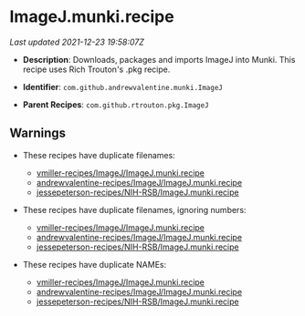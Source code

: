 # ImageJ.munki.recipe

_Last updated 2021-12-23 19:58:07Z_

- **Description**: Downloads, packages and imports ImageJ into Munki. This recipe uses Rich Trouton's .pkg recipe.

- **Identifier**: `com.github.andrewvalentine.munki.ImageJ`

- **Parent Recipes**: `com.github.rtrouton.pkg.ImageJ`

## Warnings

- These recipes have duplicate filenames:
    - [vmiller-recipes/ImageJ/ImageJ.munki.recipe](/autopkg-dupe-tracker/vmiller-recipes/ImageJ/ImageJ.munki.recipe)
    - [andrewvalentine-recipes/ImageJ/ImageJ.munki.recipe](/autopkg-dupe-tracker/andrewvalentine-recipes/ImageJ/ImageJ.munki.recipe)
    - [jessepeterson-recipes/NIH-RSB/ImageJ.munki.recipe](/autopkg-dupe-tracker/jessepeterson-recipes/NIH-RSB/ImageJ.munki.recipe)

- These recipes have duplicate filenames, ignoring numbers:
    - [vmiller-recipes/ImageJ/ImageJ.munki.recipe](/autopkg-dupe-tracker/vmiller-recipes/ImageJ/ImageJ.munki.recipe)
    - [andrewvalentine-recipes/ImageJ/ImageJ.munki.recipe](/autopkg-dupe-tracker/andrewvalentine-recipes/ImageJ/ImageJ.munki.recipe)
    - [jessepeterson-recipes/NIH-RSB/ImageJ.munki.recipe](/autopkg-dupe-tracker/jessepeterson-recipes/NIH-RSB/ImageJ.munki.recipe)

- These recipes have duplicate NAMEs:
    - [vmiller-recipes/ImageJ/ImageJ.munki.recipe](/autopkg-dupe-tracker/vmiller-recipes/ImageJ/ImageJ.munki.recipe)
    - [andrewvalentine-recipes/ImageJ/ImageJ.munki.recipe](/autopkg-dupe-tracker/andrewvalentine-recipes/ImageJ/ImageJ.munki.recipe)
    - [jessepeterson-recipes/NIH-RSB/ImageJ.munki.recipe](/autopkg-dupe-tracker/jessepeterson-recipes/NIH-RSB/ImageJ.munki.recipe)